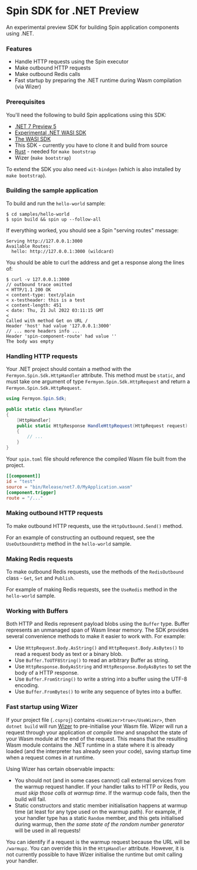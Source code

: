 # Spin SDK for .NET Preview

An experimental preview SDK for building Spin application components using .NET.

### Features

* Handle HTTP requests using the Spin executor
* Make outbound HTTP requests
* Make outbound Redis calls
* Fast startup by preparing the .NET runtime during Wasm compilation (via Wizer)

### Prerequisites

You'll need the following to build Spin applications using this SDK:

- [.NET 7 Preview 5](https://dotnet.microsoft.com/en-us/download/dotnet/7.0)
- [Experimental .NET WASI SDK](https://github.com/steveSandersonMS/dotnet-wasi-sdk/)
- [The WASI SDK](https://github.com/WebAssembly/wasi-sdk)
- This SDK - currently you have to clone it and build from source
- [Rust](https://www.rust-lang.org/tools/install) - needed for `make bootstrap`
- Wizer (`make bootstrap`)

To extend the SDK you also need `wit-bindgen` (which is also installed by `make bootstrap`).

### Building the sample application

To build and run the `hello-world` sample:

```
$ cd samples/hello-world
$ spin build && spin up --follow-all
```

If everything worked, you should see a Spin "serving routes" message:

```
Serving http://127.0.0.1:3000
Available Routes:
  hello: http://127.0.0.1:3000 (wildcard)
```

You should be able to curl the address and get a response along the lines of:

```
$ curl -v 127.0.0.1:3000
// outbound trace omitted
< HTTP/1.1 200 OK
< content-type: text/plain
< x-testheader: this is a test
< content-length: 451
< date: Thu, 21 Jul 2022 03:11:15 GMT
<
Called with method Get on URL /
Header 'host' had value '127.0.0.1:3000'
// ... more headers info ...
Header 'spin-component-route' had value ''
The body was empty
```

### Handling HTTP requests

Your .NET project should contain a method with the `Fermyon.Spin.Sdk.HttpHandler` attribute.
This method must be `static`, and must take one argument of type `Fermyon.Spin.Sdk.HttpRequest`
and return a `Fermyon.Spin.Sdk.HttpRequest`.

```csharp
using Fermyon.Spin.Sdk;

public static class MyHandler
{
    [HttpHandler]
    public static HttpResponse HandleHttpRequest(HttpRequest request)
    {
        // ...
    }
}
```

Your `spin.toml` file should reference the compiled Wasm file built from the project.

```toml
[[component]]
id = "test"
source = "bin/Release/net7.0/MyApplication.wasm"
[component.trigger]
route = "/..."
```

### Making outbound HTTP requests

To make outbound HTTP requests, use the `HttpOutbound.Send()` method.

For an example of constructing an outbound request, see the `UseOutboundHttp` method
in the `hello-world` sample.

### Making Redis requests

To make outbound Redis requests, use the methods of the `RedisOutbound` class -
`Get`, `Set` and `Publish`.

For example of making Redis requests, see the `UseRedis` method
in the `hello-world` sample.

### Working with Buffers

Both HTTP and Redis represent payload blobs using the `Buffer` type. Buffer represents
an unmanaged span of Wasm linear memory.  The SDK provides several convenience methods
to make it easier to work with.  For example:

* Use `HttpRequest.Body.AsString()` and `HttpRequest.Body.AsBytes()` to read a request
  body as text or a binary blob.
* Use `Buffer.ToUTF8String()` to read an arbitrary Buffer as string.
* Use `HttpResponse.BodyAsString` and `HttpResponse.BodyAsBytes` to set the body of
  a HTTP response.
* Use `Buffer.FromString()` to write a string into a buffer using the UTF-8 encoding.
* Use `Buffer.FromBytes()` to write any sequence of bytes into a buffer.

### Fast startup using Wizer

If your project file (`.csproj`) contains `<UseWizer>true</UseWizer>`, then `dotnet build`
will run [Wizer](https://github.com/bytecodealliance/wizer) to pre-initialise your
Wasm file.  Wizer will run a request through your application _at compile time_ and snapshot
the state of your Wasm module at the end of the request.  This means that the resulting
Wasm module contains the .NET runtime in a state where it is already loaded (and the
interpreter has already seen your code), saving startup time when a request comes in at runtime.

Using Wizer has certain observable impacts:

* You should not (and in some cases cannot) call external services from the warmup request
  handler.  If your handler talks to HTTP or Redis, you _must skip those calls at warmup time_.
  If the warmup code fails, then the build will fail.
* Static constructors and static member initialisation happens at warmup time (at least for
  any type used on the warmup path).  For example, if your handler type has a static
  `Random` member, and this gets initialised during warmup, then _the same state of the random
  number generator_ will be used in all requests!

You can identify if a request is the warmup request because the URL will be `/warmupz`.
You can override this in the `HttpHandler` attribute.  However, it is not currently possible
to have Wizer initialise the runtime but omit calling your handler.
